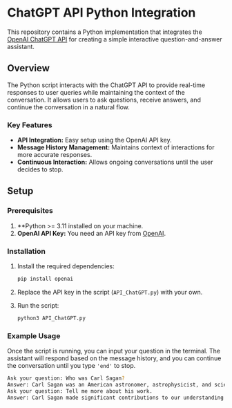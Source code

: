 # ChatGPT API Python Integration

This repository contains a Python implementation that integrates the [OpenAI ChatGPT API](https://platform.openai.com/docs/guides/text-generation) for creating a simple interactive question-and-answer assistant.

## Overview

The Python script interacts with the ChatGPT API to provide real-time responses to user queries while maintaining the context of the conversation. It allows users to ask questions, receive answers, and continue the conversation in a natural flow.

### Key Features
- **API Integration:** Easy setup using the OpenAI API key.
- **Message History Management:** Maintains context of interactions for more accurate responses.
- **Continuous Interaction:** Allows ongoing conversations until the user decides to stop.

## Setup

### Prerequisites
1. **Python >= 3.11 installed on your machine.
2. **OpenAI API Key:** You need an API key from [OpenAI](https://platform.openai.com/settings/organization/api-keys).

### Installation

1. Install the required dependencies:
    ```bash
    pip install openai
    ```

2. Replace the API key in the script (`API_ChatGPT.py`) with your own.

3. Run the script:
    ```bash
    python3 API_ChatGPT.py
    ```

### Example Usage

Once the script is running, you can input your question in the terminal. The assistant will respond based on the message history, and you can continue the conversation until you type `'end'` to stop.

```bash
Ask your question: Who was Carl Sagan?
Answer: Carl Sagan was an American astronomer, astrophysicist, and science communicator.
Ask your question: Tell me more about his work.
Answer: Carl Sagan made significant contributions to our understanding of planetary science...
